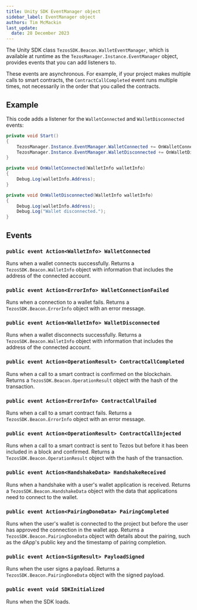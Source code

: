 ```yaml
---
title: Unity SDK EventManager object
sidebar_label: EventManager object
authors: Tim McMackin
last_update:
  date: 28 December 2023
---
```


The Unity SDK class `TezosSDK.Beacon.WalletEventManager`, which is available at runtime as the `TezosManager.Instance.EventManager` object, provides events that you can add listeners to.

These events are asynchronous.
For example, if your project makes multiple calls to smart contracts, the `ContractCallCompleted` event runs multiple times, not necessarily in the order that you called the contracts.

## Example

This code adds a listener for the `WalletConnected` and `WalletDisconnected` events:

```csharp
private void Start()
{
    TezosManager.Instance.EventManager.WalletConnected += OnWalletConnected;
    TezosManager.Instance.EventManager.WalletDisconnected += OnWalletDisconnected;
}

private void OnWalletConnected(WalletInfo walletInfo)
{
    Debug.Log(walletInfo.Address);
}

private void OnWalletDisconnected(WalletInfo walletInfo)
{
    Debug.Log(walletInfo.Address);
    Debug.Log("Wallet disconnected.");
}
```

## Events

### `public event Action<WalletInfo> WalletConnected`

Runs when a wallet connects successfully.
Returns a `TezosSDK.Beacon.WalletInfo` object with information that includes the address of the connected account.

### `public event Action<ErrorInfo> WalletConnectionFailed`

Runs when a connection to a wallet fails.
Returns a `TezosSDK.Beacon.ErrorInfo` object with an error message.

### `public event Action<WalletInfo> WalletDisconnected`

Runs when a wallet disconnects successfully.
Returns a `TezosSDK.Beacon.WalletInfo` object with information that includes the address of the connected account.

### `public event Action<OperationResult> ContractCallCompleted`

Runs when a call to a smart contract is confirmed on the blockchain.
Returns a `TezosSDK.Beacon.OperationResult` object with the hash of the transaction.

### `public event Action<ErrorInfo> ContractCallFailed`

Runs when a call to a smart contract fails.
Returns a `TezosSDK.Beacon.ErrorInfo` object with an error message.

### `public event Action<OperationResult> ContractCallInjected`

Runs when a call to a smart contract is sent to Tezos but before it has been included in a block and confirmed.
Returns a `TezosSDK.Beacon.OperationResult` object with the hash of the transaction.

### `public event Action<HandshakeData> HandshakeReceived`

Runs when a handshake with a user's wallet application is received.
Returns a `TezosSDK.Beacon.HandshakeData` object with the data that applications need to connect to the wallet.

### `public event Action<PairingDoneData> PairingCompleted`

Runs when the user's wallet is connected to the project but before the user has approved the connection in the wallet app.
Returns a `TezosSDK.Beacon.PairingDoneData` object with details about the pairing, such as the dApp's public key and the timestamp of pairing completion.

### `public event Action<SignResult> PayloadSigned`

Runs when the user signs a payload.
Returns a `TezosSDK.Beacon.PairingDoneData` object with the signed payload.

### `public event void SDKInitialized`

Runs when the SDK loads.
